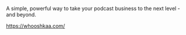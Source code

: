 A simple, powerful way to take your podcast business to the next level - and beyond.

https://whooshkaa.com/
